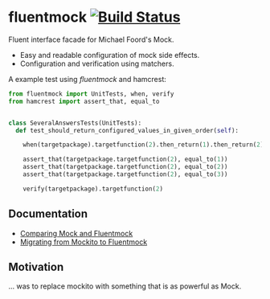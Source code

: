 # fluentmock [![Build Status](https://travis-ci.org/aelgru/fluentmock.png?branch=master)](https://travis-ci.org/aelgru/fluentmock)

Fluent interface facade for Michael Foord's Mock.
* Easy and readable configuration of mock side effects.
* Configuration and verification using matchers.

A example test using _fluentmock_ and hamcrest:
```python
from fluentmock import UnitTests, when, verify
from hamcrest import assert_that, equal_to


class SeveralAnswersTests(UnitTests):
  def test_should_return_configured_values_in_given_order(self):

    when(targetpackage).targetfunction(2).then_return(1).then_return(2).then_return(3)

    assert_that(targetpackage.targetfunction(2), equal_to(1))
    assert_that(targetpackage.targetfunction(2), equal_to(2))
    assert_that(targetpackage.targetfunction(2), equal_to(3))

    verify(targetpackage).targetfunction(2)
```

## Documentation

* [Comparing Mock and Fluentmock](https://github.com/aelgru/fluentmock/blob/master/docs/COMPARISON.md)
* [Migrating from Mockito to Fluentmock](https://github.com/aelgru/fluentmock/blob/master/docs/MIGRATION.md)

## Motivation

... was to replace mockito with something that is as powerful as Mock.
